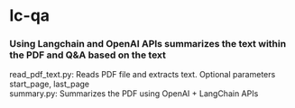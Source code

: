 # lc-qa

### Using Langchain and OpenAI APIs summarizes the text within the PDF and Q&A based on the text

read_pdf_text.py: Reads PDF file and extracts text. Optional parameters start_page, last_page  
summary.py: Summarizes the PDF using OpenAI + LangChain APIs
